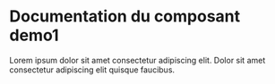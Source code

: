 # Documentation du composant demo1

Lorem ipsum dolor sit amet consectetur adipiscing elit. Dolor sit amet consectetur adipiscing elit quisque faucibus.
